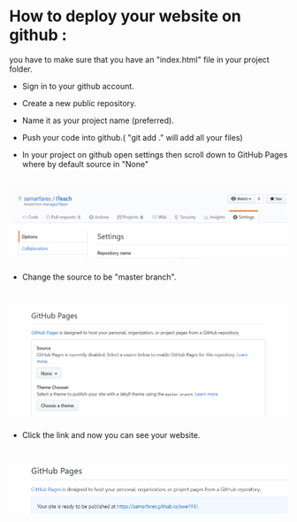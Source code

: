 # How to deploy your website on github : 
you have to make sure that you have an "index.html" file in your project folder. 
- Sign in to your github account.

- Create a new public repository. 
    
-  Name it as your project name (preferred). 
    
- Push your code into github.( "git add ." will add all your files) 
    
- In your project on github open settings then scroll down to GitHub Pages where by default source in "None"  
# ![GITHUB Sitting](/images/settings.PNG)       

- Change the source to be "master branch". 
 # ![GITHUB Page](/images/pages.PNG)       
    
- Click the link and now you can see your website.
 # ![GITHUB Published](/images/published-ready.PNG)     

